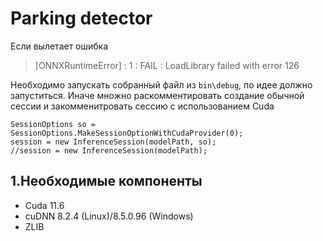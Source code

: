 # Parking detector
Если вылетает ошибка 
>[ONNXRuntimeError] : 1 : FAIL : LoadLibrary failed with error 126 

Необходимо запускать собранный файл из `bin\debug`, по идее должно запуститься. Иначе множно раскомментировать создание обычной сессии и закомменитровать сессию с использованием Cuda
```
SessionOptions so = SessionOptions.MakeSessionOptionWithCudaProvider(0);
session = new InferenceSession(modelPath, so);
//session = new InferenceSession(modelPath);
```

## 1.Необходимые компоненты
- Cuda 11.6
- cuDNN 8.2.4 (Linux)/8.5.0.96 (Windows)
- ZLIB